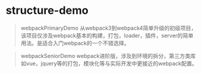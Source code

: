 # structure-demo

> webpackPrimaryDemo
  从webpack3到webpack4简单升级的初级项目，该项目仅涉及webpack基本的构建，打包，loader，插件，server的简单用法。是适合入门webpack的一个不错选择。

> webpackSeniorDemo
  webpack进阶版，涉及到环境的拆分，第三方类库如vue，jquery等的打包，模块化等与实际开发中更接近的webpack配置。
